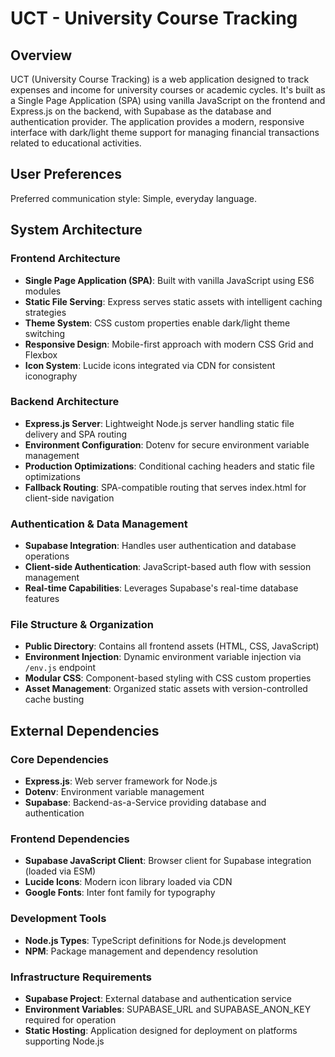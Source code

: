 # UCT - University Course Tracking

## Overview

UCT (University Course Tracking) is a web application designed to track expenses and income for university courses or academic cycles. It's built as a Single Page Application (SPA) using vanilla JavaScript on the frontend and Express.js on the backend, with Supabase as the database and authentication provider. The application provides a modern, responsive interface with dark/light theme support for managing financial transactions related to educational activities.

## User Preferences

Preferred communication style: Simple, everyday language.

## System Architecture

### Frontend Architecture
- **Single Page Application (SPA)**: Built with vanilla JavaScript using ES6 modules
- **Static File Serving**: Express serves static assets with intelligent caching strategies
- **Theme System**: CSS custom properties enable dark/light theme switching
- **Responsive Design**: Mobile-first approach with modern CSS Grid and Flexbox
- **Icon System**: Lucide icons integrated via CDN for consistent iconography

### Backend Architecture
- **Express.js Server**: Lightweight Node.js server handling static file delivery and SPA routing
- **Environment Configuration**: Dotenv for secure environment variable management
- **Production Optimizations**: Conditional caching headers and static file optimizations
- **Fallback Routing**: SPA-compatible routing that serves index.html for client-side navigation

### Authentication & Data Management
- **Supabase Integration**: Handles user authentication and database operations
- **Client-side Authentication**: JavaScript-based auth flow with session management
- **Real-time Capabilities**: Leverages Supabase's real-time database features

### File Structure & Organization
- **Public Directory**: Contains all frontend assets (HTML, CSS, JavaScript)
- **Environment Injection**: Dynamic environment variable injection via `/env.js` endpoint
- **Modular CSS**: Component-based styling with CSS custom properties
- **Asset Management**: Organized static assets with version-controlled cache busting

## External Dependencies

### Core Dependencies
- **Express.js**: Web server framework for Node.js
- **Dotenv**: Environment variable management
- **Supabase**: Backend-as-a-Service providing database and authentication

### Frontend Dependencies
- **Supabase JavaScript Client**: Browser client for Supabase integration (loaded via ESM)
- **Lucide Icons**: Modern icon library loaded via CDN
- **Google Fonts**: Inter font family for typography

### Development Tools
- **Node.js Types**: TypeScript definitions for Node.js development
- **NPM**: Package management and dependency resolution

### Infrastructure Requirements
- **Supabase Project**: External database and authentication service
- **Environment Variables**: SUPABASE_URL and SUPABASE_ANON_KEY required for operation
- **Static Hosting**: Application designed for deployment on platforms supporting Node.js
